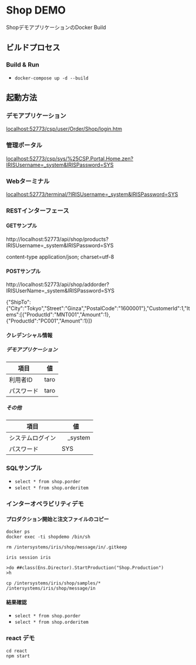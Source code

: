 # Shop DEMO

ShopデモアプリケーションのDocker Build


## ビルドプロセス

### Build & Run
* ```docker-compose up -d --build```


## 起動方法

### デモアプリケーション

[localhost:52773/csp/user/Order/Shop/login.htm](http://localhost:52773/csp/user/Order/Shop/login.htm)

### 管理ポータル

[localhost:52773/csp/sys/%25CSP.Portal.Home.zen?IRISUsername=_system&IRISPassword=SYS](http://localhost:52773/csp/sys/%25CSP.Portal.Home.zen?IRISUsername=_system&IRISPassword=SYS)

### Webターミナル

[localhost:52773/terminal/?IRISUsername=_system&IRISPassword=SYS](http://localhost:52773/terminal/?IRISUsername=_system&IRISPassword=SYS)

### RESTインターフェース

#### GETサンプル

http://localhost:52773/api/shop/products?IRISUsername=_system&IRISPassword=SYS

content-type application/json; charset=utf-8

#### POSTサンプル

http://localhost:52773/api/shop/addorder?IRISUserName=_system&IRISPassword=SYS

{"ShipTo":{"City":"Tokyo","Street":"Ginza","PostalCode":"1600001"},"CustomerId":1,"Items":[{"ProductId":"MNT001","Amount":1},{"ProductId":"PC001","Amount":1}]}

#### クレデンシャル情報

##### デモアプリケーション

| 項目   | 値    |
|-------|-------|
利用者ID | taro |
パスワード| taro |

##### その他

| 項目           | 値        |
|---------------|------------
| システムログイン |　_system  |
|パスワード　	   |SYS|

### SQLサンプル

* `select * from shop.porder`
* `select * from shop.orderitem`

### インターオペラビリティデモ

#### プロダクション開始と注文ファイルのコピー

```
docker ps
docker exec -ti shopdemo /bin/sh

rm /intersystems/iris/shop/message/in/.gitkeep

iris session iris

>do ##class(Ens.Director).StartProduction("Shop.Production")
>h

cp /intersystems/iris/shop/samples/* /intersystems/iris/shop/message/in
```

#### 結果確認

* `select * from shop.porder`
* `select * from shop.orderitem`


### react デモ

```
cd react
npm start

